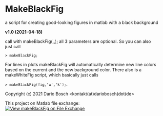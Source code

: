 # MakeBlackFig
a script for creating good-looking figures in matlab with a black background

**v1.0 (2021-04-18)**

call with makeBlackFig(<figureHandle>,<backgroundColor>,<foregroundColor>);
all 3 parameters are optional. So you can also just call

`> makeBlackFig;`

For lines in plots makeBlackFig will automatically determine new line
colors based on the current and the new background color.
There also is a makeWhiteFig script, which basically just calls

`> makeBlackFig(fig,'w','k');`.

Copyright (c) 2021 Dario Bosch <kontakt(at)dariobosch(dot)de>

This project on Matlab file exchange: [![View makeBlackFig on File Exchange](https://www.mathworks.com/matlabcentral/images/matlab-file-exchange.svg)](https://de.mathworks.com/matlabcentral/fileexchange/90777-makeblackfig)
